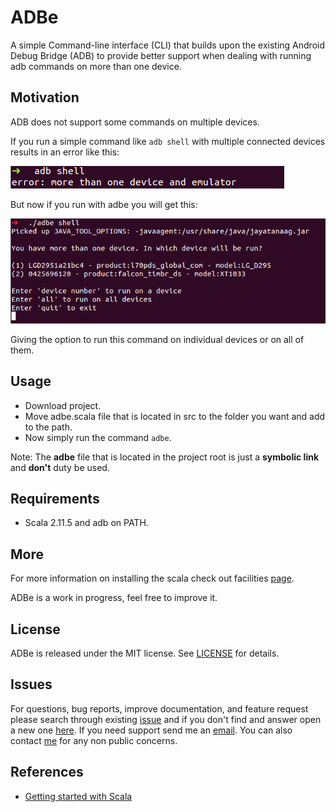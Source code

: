 # ADBe

A simple Command-line interface (CLI) that builds upon the existing Android Debug Bridge (ADB) to 
provide better support when dealing with running adb commands on more than one device.

## Motivation

ADB does not support some commands on multiple devices.

If you run a simple command like `adb shell` with multiple connected devices results in an error 
like this:

![ADB](./images/adb.png)

But now if you run with adbe you will get this:

![ADBe](./images/adbe.png)

Giving the option to run this command on individual devices or on all of them.

## Usage

- Download project.
- Move adbe.scala file that is located in src to the folder you want and add to the path.
- Now simply run the command `adbe`.

Note: The **adbe** file that is located in the project root is just a **symbolic link** and 
**don't** duty be used.

## Requirements

- Scala 2.11.5 and adb on PATH.

## More

For more information on installing the scala check out facilities [page](./INSTALLATION.md).

ADBe is a work in progress, feel free to improve it.

## License

ADBe is released under the MIT license. See [LICENSE](./LICENSE) for details.

## Issues

For questions, bug reports, improve documentation, and feature request please
search through existing
[issue](https://github.com/hpedrorodrigues/ADBe/issues) and if you don't
find and answer open a new one [here](https://github.com/hpedrorodrigues/ADBe/issues/new).
If you need support send me an [email](mailto:hs.pedro.rodrigues@gmail.com). You can also
contact [me](https://github.com/hpedrorodrigues) for any non public concerns.

## References

- [Getting started with Scala](http://www.scala-lang.org/documentation/getting-started.html)